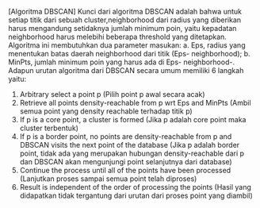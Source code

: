 [Algoritma DBSCAN]
Kunci dari algoritma DBSCAN adalah bahwa untuk setiap titik dari sebuah cluster,neighborhood dari radius yang diberikan harus mengandung setidaknya jumlah minimum poin, yaitu kepadatan neighborhood harus melebihi beberapa threshold yang ditetapkan. Algoritma ini membutuhkan dua parameter masukan:
a.	Eps, radius yang menentukan batas daerah neighborhood dari titik (Eps- neighborhood);
b.	MinPts, jumlah minimum poin yang harus ada di Eps- neighborhood-.
Adapun urutan algoritma dari DBSCAN secara umum memiliki 6 langkah yaitu:
1.	Arbitrary select a point p (Pilih point p awal secara acak)
2.	Retrieve all points density-reachable from p wrt Eps and MinPts (Ambil semua point yang density reachable terhadap titik p)
3.	If p is a core point, a cluster is formed (Jika p adalah core point maka cluster terbentuk)
4.	If  p is a border point, no points are density-reachable from p and DBSCAN visits the next point of the database (Jika p adalah border point, tidak ada yang merupakan hubungan density-reachable dari p dan DBSCAN akan mengunjungi point selanjutnya dari database)
5.	Continue the process until all of the points have been processed (Lanjutkan proses sampai semua point telah diproses)
6.	Result is independent of the order of processing the points (Hasil yang didapatkan tidak tergantung dari urutan dari proses point yang diambil)
